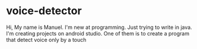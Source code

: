 # voice-detector

Hi, My name is Manuel. I'm new at programming. Just trying to write in java. 
I'm creating projects on android studio. One of them is to create a program that detect voice only by a touch
